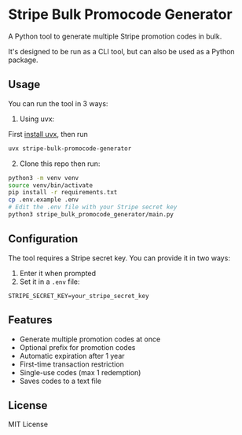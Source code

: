 # Stripe Bulk Promocode Generator

A Python tool to generate multiple Stripe promotion codes in bulk.

It's designed to be run as a CLI tool, but can also be used as a Python package.

## Usage

You can run the tool in 3 ways:

1. Using uvx:

First [install uvx](https://docs.astral.sh/uv/getting-started/installation/), then run

```bash
uvx stripe-bulk-promocode-generator
```

2. Clone this repo then run:

```bash
python3 -m venv venv
source venv/bin/activate
pip install -r requirements.txt
cp .env.example .env
# Edit the .env file with your Stripe secret key
python3 stripe_bulk_promocode_generator/main.py
```

## Configuration

The tool requires a Stripe secret key. You can provide it in two ways:

1. Enter it when prompted
2. Set it in a `.env` file:

```
STRIPE_SECRET_KEY=your_stripe_secret_key
```

## Features

- Generate multiple promotion codes at once
- Optional prefix for promotion codes
- Automatic expiration after 1 year
- First-time transaction restriction
- Single-use codes (max 1 redemption)
- Saves codes to a text file

## License

MIT License
